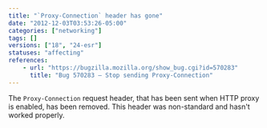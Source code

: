 ```yaml
---
title: "`Proxy-Connection` header has gone"
date: "2012-12-03T03:53:26-05:00"
categories: ["networking"]
tags: []
versions: ["18", "24-esr"]
statuses: "affecting"
references:
    - url: "https://bugzilla.mozilla.org/show_bug.cgi?id=570283"
      title: "Bug 570283 – Stop sending Proxy-Connection"
---
```

The `Proxy-Connection` request header, that has been sent when HTTP proxy is enabled, has been removed. This header was non-standard and hasn't worked properly.
